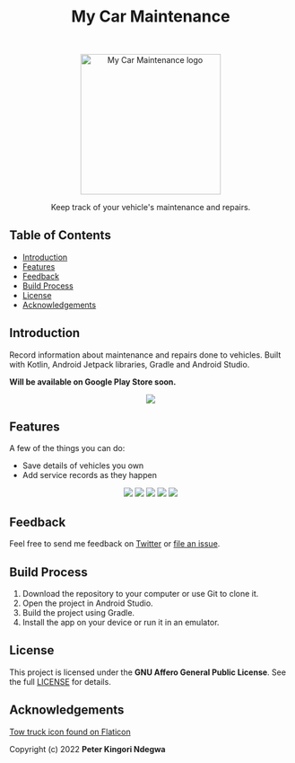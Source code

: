 <h1 align="center"> My Car Maintenance </h1> <br>
<p align="center">
  <img alt="My Car Maintenance logo" title="My Car Maintenance" src="app/src/main/ic_launcher-playstore.png" width="250">
</p>

<p align="center">
  Keep track of your vehicle's maintenance and repairs.
</p>

<!-- START doctoc generated TOC please keep comment here to allow auto update -->
<!-- DON'T EDIT THIS SECTION, INSTEAD RE-RUN doctoc TO UPDATE -->
## Table of Contents

- [Introduction](#introduction)
- [Features](#features)
- [Feedback](#feedback)
- [Build Process](#build-process)
- [License](#license)
- [Acknowledgements](#acknowledgements)

<!-- END doctoc generated TOC please keep comment here to allow auto update -->

## Introduction

Record information about maintenance and repairs done to vehicles. Built with Kotlin, Android Jetpack libraries, Gradle and Android Studio.

**Will be available on Google Play Store soon.**

<p align="center">
  <img src = "app/src/main/res/drawable-nodpi/screenshot1.jpg">
</p>

## Features

A few of the things you can do:

* Save details of vehicles you own
* Add service records as they happen

<p align="center">
  <img src = "app/src/main/res/drawable-nodpi/screenshot2.jpg">
  <img src = "app/src/main/res/drawable-nodpi/screenshot3.jpg">
  <img src = "app/src/main/res/drawable-nodpi/screenshot4.jpg">
  <img src = "app/src/main/res/drawable-nodpi/screenshot5.jpg">
  <img src = "app/src/main/res/drawable-nodpi/screenshot6.jpg">
</p>

## Feedback

Feel free to send me feedback on [Twitter](https://twitter.com/PKNdegwa) or [file an issue](https://github.com/PeterKingori/My-Car-Maintenance/issues/new).


## Build Process

1. Download the repository to your computer or use Git to clone it.
2. Open the project in Android Studio.
3. Build the project using Gradle.
4. Install the app on your device or run it in an emulator.


## License

This project is licensed under the **GNU Affero General Public License**. See the full [LICENSE](https://choosealicense.com/licenses/agpl-3.0/) for details.

## Acknowledgements

<a href="https://www.flaticon.com/free-icons/tow-truck" title="tow truck icons">Tow truck icon found on Flaticon</a>

Copyright (c) 2022 **Peter Kingori Ndegwa**
